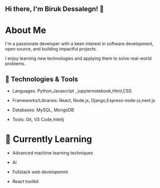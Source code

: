 ## Hi there, I'm Biruk Dessalegn! 👋

# About Me


 I'm a passionate developer with a keen interest in software development, open source, and building impactful projects. 


I enjoy learning new technologies and applying them to solve real-world problems.


## 🔧 Technologies & Tools



- Languages: Python,Javascript , jupyternotebook,Html,CSS


- Frameworks/Libraries: React, Node.js, Django,Express-node-js,next.js


- Databases: MySQL, MongoDB


- Tools: Git, VS Code,IntelIj


# 🌱 Currently Learning


-  Advanced machine learning techniques
-  AI
-  Fullstack web developemnt

-  React toolikit
